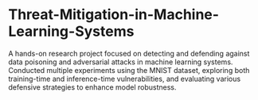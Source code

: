 # Threat-Mitigation-in-Machine-Learning-Systems
A hands-on research project focused on detecting and defending against data poisoning and adversarial attacks in machine learning systems. Conducted multiple experiments using the MNIST dataset, exploring both training-time and inference-time vulnerabilities, and evaluating various defensive strategies to enhance model robustness.
